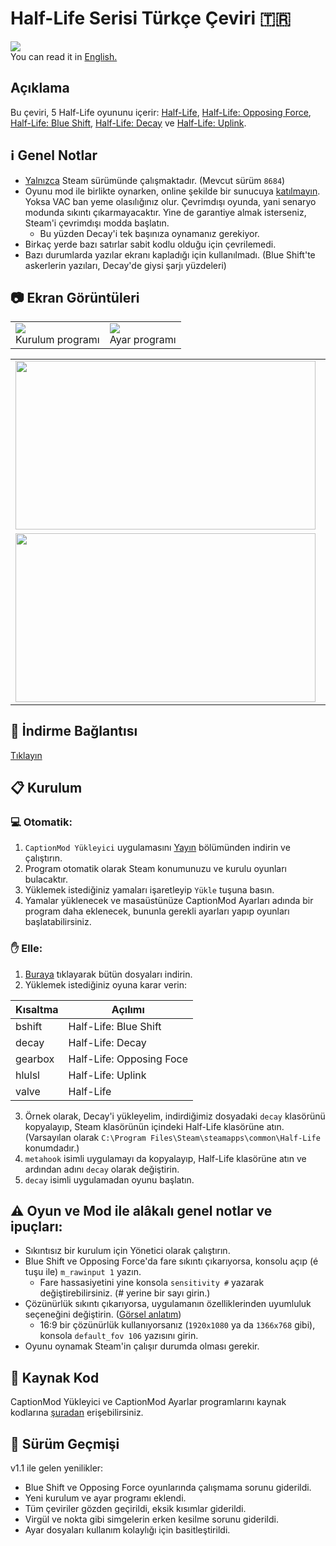 # Half-Life Serisi Türkçe Çeviri :tr:
![](https://i.imgur.com/BEAhVTU.jpg)<br>
You can read it in [English.](ReadMe_EN.md)

## Açıklama
Bu çeviri, 5 Half-Life oyununu içerir:
[Half-Life](https://store.steampowered.com/app/70), [Half-Life: Opposing Force](https://store.steampowered.com/app/50), [Half-Life: Blue Shift](https://store.steampowered.com/app/130), [Half-Life: Decay](https://www.moddb.com/mods/half-life-decay) ve [Half-Life: Uplink](https://www.halflifeuplink.com/hlulsl).

## :information_source: Genel Notlar
* <ins>Yalnızca</ins> Steam sürümünde çalışmaktadır. (Mevcut sürüm `8684`)
* Oyunu mod ile birlikte oynarken, online şekilde bir sunucuya  <ins>katılmayın</ins>. Yoksa VAC ban yeme olasılığınız olur. Çevrimdışı oyunda, yani senaryo modunda sıkıntı çıkarmayacaktır. Yine de garantiye almak isterseniz, Steam'i çevrimdışı modda başlatın.
	* Bu yüzden Decay'i tek başınıza oynamanız gerekiyor.
* Birkaç yerde bazı satırlar sabit kodlu olduğu için çevrilemedi.
* Bazı durumlarda yazılar ekranı kapladığı için kullanılmadı. (Blue Shift'te askerlerin yazıları, Decay'de giysi şarjı yüzdeleri)

## :camera: Ekran Görüntüleri
<table>
<tr>
<td><img src="https://i.imgur.com/DnZ5M9w.png"/><br>Kurulum programı</td>
<td><img src="https://i.imgur.com/ioNmJzP.png"/><br>Ayar programı</td>
</tr>
<tr>
</table>

<table>
<td><img src="https://i.imgur.com/li0tszg.jpg" width="480" height="270" /> </td>
<td><img src="https://i.imgur.com/pB5aYFM.jpg" width="480" height="270" /></td>
</tr>
<tr>
<td><img src="https://i.imgur.com/mp0kDtl.jpg" width="480" height="270" /></td>
<td><img src="https://i.imgur.com/8gKEzvk.jpg" width="480" height="270" /></td>
</tr>
</table>

## :floppy_disk: İndirme Bağlantısı
[Tıklayın](https://github.com/qabRieL99/HalfLifeSerisiTurkce/releases/tag/v1.1)

## :clipboard: Kurulum
### :computer: Otomatik:
1. `CaptionMod Yükleyici` uygulamasını [Yayın](https://github.com/qabRieL99/HalfLifeSerisiTurkce/releases/) bölümünden indirin ve çalıştırın.
2. Program otomatik olarak Steam konumunuzu ve kurulu oyunları bulacaktır.
3. Yüklemek istediğiniz yamaları işaretleyip `Yükle` tuşuna basın.
4. Yamalar yüklenecek ve masaüstünüze CaptionMod Ayarları adında bir program daha eklenecek, bununla gerekli ayarları yapıp oyunları başlatabilirsiniz. 

### :raised_hand: Elle:
1. [Buraya](https://github.com/qabRieL99/HalfLifeSerisiTurkce/archive/v1.1.zip) tıklayarak bütün dosyaları indirin.
2. Yüklemek istediğiniz oyuna karar verin:

|Kısaltma|Açılımı|
|----|----|
|bshift|Half-Life: Blue Shift|
|decay|Half-Life: Decay|
|gearbox|Half-Life: Opposing Foce|
|hlulsl|Half-Life: Uplink|
|valve|Half-Life|

3. Örnek olarak, Decay'i yükleyelim, indirdiğimiz dosyadaki `decay` klasörünü kopyalayıp, Steam klasörünün içindeki Half-Life klasörüne atın. (Varsayılan olarak `C:\Program Files\Steam\steamapps\common\Half-Life` konumdadır.)
4. `metahook` isimli uygulamayı da kopyalayıp, Half-Life klasörüne atın ve ardından adını `decay` olarak değiştirin.
5. `decay` isimli uygulamadan oyunu başlatın.

## :warning: Oyun ve Mod ile alâkalı genel notlar ve ipuçları:
* Sıkıntısız bir kurulum için Yönetici olarak çalıştırın.
* Blue Shift ve Opposing Force'da fare sıkıntı çıkarıyorsa, konsolu açıp (é tuşu ile) `m_rawinput 1` yazın.
	* Fare hassasiyetini yine konsola `sensitivity #` yazarak değiştirebilirsiniz. (# yerine bir sayı girin.)
* Çözünürlük sıkıntı çıkarıyorsa, uygulamanın özelliklerinden uyumluluk seçeneğini değiştirin. ([Görsel anlatım](https://img.donanimhaber.com/upfiles/794792/66454e33-7d67-48fc-b0be-3520d8dc719e.jpeg))
	* 16:9 bir çözünürlük kullanıyorsanız (`1920x1080` ya da `1366x768` gibi), konsola `default_fov 106` yazısını girin.
* Oyunu oynamak Steam'in çalışır durumda olması gerekir.

## :memo: Kaynak Kod
CaptionMod Yükleyici ve CaptionMod Ayarlar programlarını kaynak kodlarına [şuradan](https://github.com/qabRieL99/CaptionModTools) erişebilirsiniz.

## :bookmark_tabs: Sürüm Geçmişi
v1.1 ile gelen yenilikler:
- Blue Shift ve Opposing Force oyunlarında çalışmama sorunu giderildi.
- Yeni kurulum ve ayar programı eklendi.
- Tüm çeviriler gözden geçirildi, eksik kısımlar giderildi.
- Virgül ve nokta gibi simgelerin erken kesilme sorunu giderildi.
- Ayar dosyaları kullanım kolaylığı için basitleştirildi.
